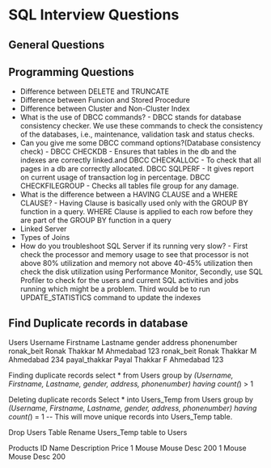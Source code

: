 # SQL Interview Questions

## General Questions

## Programming Questions

* Difference between DELETE and TRUNCATE
* Difference between Funcion and Stored Procedure
* Difference between Cluster and Non-Cluster Index
* What is the use of DBCC commands? - DBCC stands for database consistency checker. We use these commands to check the consistency of the databases, i.e., maintenance, validation task and status checks. 
* Can you give me some DBCC command options?(Database consistency check) - DBCC CHECKDB - Ensures that tables in the db and the indexes are correctly linked.and DBCC CHECKALLOC - To check that all pages in a db are correctly allocated. DBCC SQLPERF - It gives report on current usage of transaction log in percentage. DBCC CHECKFILEGROUP - Checks all tables file group for any damage.
* What is the difference between a HAVING CLAUSE and a WHERE CLAUSE? - Having Clause is basically used only with the GROUP BY function in a query. WHERE Clause is applied to each row before they are part of the GROUP BY function in a query
* Linked Server
* Types of Joins
* How do you troubleshoot SQL Server if its running very slow? - First check the processor and memory usage to see that processor is not above 80% utilization and memory not above 40-45% utilization then check the disk utilization using Performance Monitor, Secondly, use SQL Profiler to check for the users and current SQL activities and jobs running which might be a problem. Third would be to run UPDATE_STATISTICS command to update the indexes


## Find Duplicate records in database

Users
Username	Firstname	Lastname	gender		address		phonenumber
ronak_beit	Ronak		Thakkar		M		Ahmedabad	123
ronak_beit	Ronak		Thakkar		M		Ahmedabad	234
payal_thakkar	Payal		Thakkar		F		Ahmedabad	123

Finding duplicate records
select * from Users group by *(Username, Firstname, Lastname, gender, address, phonenumber)
having count(*) > 1

Deleting duplicate records
Select * into Users_Temp from Users group by *(Username, Firstname, Lastname, gender, address, phonenumber)
having count(*) = 1
-- This will move unique records into Users_Temp table.

Drop Users Table
Rename Users_Temp table to Users

Products
ID	Name	Description	Price
1	Mouse	Mouse Desc	200
1	Mouse	Mouse Desc	200